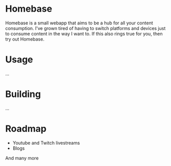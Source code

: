 # Homebase
  Homebase is a small webapp that aims to be a hub for all your content consumption.
  I've grown tired of having to switch platforms and devices just to consume content in the way I want to.
  If this also rings true for you, then try out Homebase.
  
# Usage
  ...
  
# Building
  ...
  
# Roadmap
 - Youtube and Twitch livestreams
 - Blogs
 
 And many more
